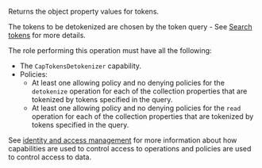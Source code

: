 Returns the object property values for tokens.

The tokens to be detokenized are chosen by the token query - See [Search tokens](/operations/search-tokens) for more details.

The role performing this operation must have all the following:
- The `CapTokensDetokenizer` capability.
- Policies:
  + At least one allowing policy and no denying policies for the `detokenize` operation for each of the collection
    properties that are tokenized by tokens specified in the query.
  + At least one allowing policy and no denying policies for the `read` operation for each of the collection properties
    that are tokenized by tokens specified in the query.

See [identity and access management](/data-security/identity-and-access-management) for more information about how
capabilities are used to control access to operations and policies are used to control access to data.
